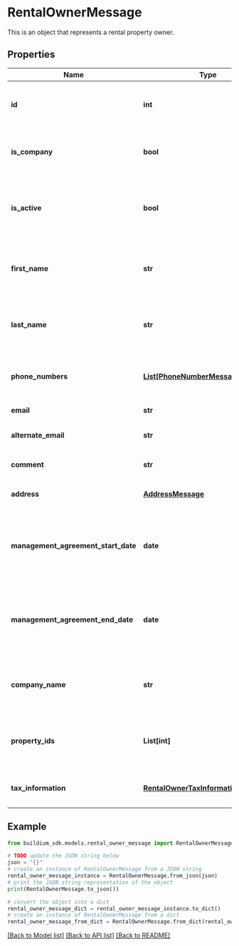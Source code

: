 # RentalOwnerMessage

This is an object that represents a rental property owner.

## Properties

Name | Type | Description | Notes
------------ | ------------- | ------------- | -------------
**id** | **int** | Rental property owner unique identifier. | [optional] 
**is_company** | **bool** | Indicates whether the rental owner is a company. | [optional] 
**is_active** | **bool** | Indicates whether the rental owner is active within the Buildium platform. | [optional] 
**first_name** | **str** | First name of the rental owner. Empty if &#x60;IsCompany&#x60; is &#x60;true&#x60;. | [optional] 
**last_name** | **str** | Last name of the rental owner. Empty if &#x60;IsCompany&#x60; is &#x60;true&#x60;. | [optional] 
**phone_numbers** | [**List[PhoneNumberMessage]**](PhoneNumberMessage.md) | Phone numbers associated with the rental owner. | [optional] 
**email** | **str** | Email of the rental owner. | [optional] 
**alternate_email** | **str** | Alternate email of the rental owner. | [optional] 
**comment** | **str** | Comments about the rental owner. | [optional] 
**address** | [**AddressMessage**](AddressMessage.md) | Address of the rental owner. | [optional] 
**management_agreement_start_date** | **date** | Start date of the management agreement with the rental owner. Null if value is not set. | [optional] 
**management_agreement_end_date** | **date** | End date of the management agreement with the rental owner. Null if value is not set. | [optional] 
**company_name** | **str** | Company name of the rental owner. Empty if &#x60;IsCompany&#x60; is &#x60;false&#x60;. | [optional] 
**property_ids** | **List[int]** | A list of rental property ID&#39;s associated with this rental owner. | [optional] 
**tax_information** | [**RentalOwnerTaxInformationMessage**](RentalOwnerTaxInformationMessage.md) | The tax information of the rental owner. | [optional] 

## Example

```python
from buildium_sdk.models.rental_owner_message import RentalOwnerMessage

# TODO update the JSON string below
json = "{}"
# create an instance of RentalOwnerMessage from a JSON string
rental_owner_message_instance = RentalOwnerMessage.from_json(json)
# print the JSON string representation of the object
print(RentalOwnerMessage.to_json())

# convert the object into a dict
rental_owner_message_dict = rental_owner_message_instance.to_dict()
# create an instance of RentalOwnerMessage from a dict
rental_owner_message_from_dict = RentalOwnerMessage.from_dict(rental_owner_message_dict)
```
[[Back to Model list]](../README.md#documentation-for-models) [[Back to API list]](../README.md#documentation-for-api-endpoints) [[Back to README]](../README.md)


